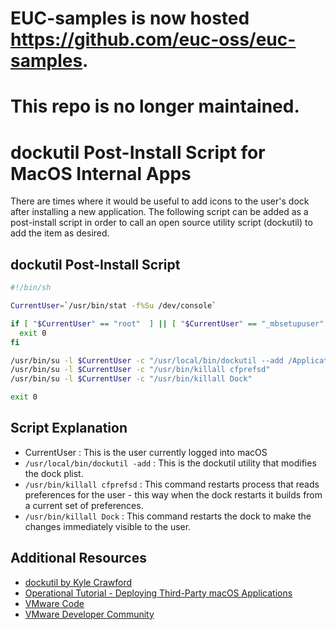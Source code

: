 # EUC-samples is now hosted https://github.com/euc-oss/euc-samples.
# This repo is no longer maintained.

# dockutil Post-Install Script for MacOS Internal Apps

There are times where it would be useful to add icons to the user's dock after installing a new application.   The following script can be added as a post-install script in order to call an open source utility script (dockutil) to add the item as desired.

## dockutil Post-Install Script

```bash
#!/bin/sh

CurrentUser=`/usr/bin/stat -f%Su /dev/console`

if [ "$CurrentUser" == "root"  ] || [ "$CurrentUser" == "_mbsetupuser" ] ; then
  exit 0
fi

/usr/bin/su -l $CurrentUser -c "/usr/local/bin/dockutil --add /Applications/Intelligent\ Hub.app/"
/usr/bin/su -l $CurrentUser -c "/usr/bin/killall cfprefsd"
/usr/bin/su -l $CurrentUser -c "/usr/bin/killall Dock"

exit 0
```

## Script Explanation

* CurrentUser : This is the user currently logged into macOS
* `/usr/local/bin/dockutil -add` : This is the dockutil utility that modifies the dock plist.
* `/usr/bin/killall cfprefsd` : This command restarts process that reads preferences for the user - this way when the dock restarts it builds from a current set of preferences.
* `/usr/bin/killall Dock` : This command restarts the dock to make the changes immediately visible to the user.


## Additional Resources
* [dockutil by Kyle Crawford](https://github.com/kcrawford/dockutil)
* [Operational Tutorial - Deploying Third-Party macOS Applications](https://techzone.vmware.com/deploying-third-party-macos-applications-vmware-workspace-one-operational-tutorial)
* [VMware Code](https://code.vmware.com/home)
* [VMware Developer Community](https://communities.vmware.com/community/vmtn/developer)
